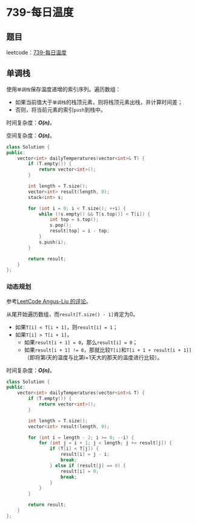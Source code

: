 # 739-每日温度

## 题目

leetcode：[739-每日温度](https://leetcode-cn.com/problems/daily-temperatures/)

## 单调栈

使用`单调栈`保存温度递增的索引序列。遍历数组：

- 如果当前值大于`单调栈`的栈顶元素，则将栈顶元素出栈，并计算时间差；
- 否则，将当前元素的索引`push`到栈中。

时间复杂度：***O(n)***。

空间复杂度：***O(n)***。

```c++
class Solution {
public:
    vector<int> dailyTemperatures(vector<int>& T) {
        if (T.empty()) {
            return vector<int>();
        }

        int length = T.size();
        vector<int> result(length, 0);
        stack<int> s;

        for (int i = 0; i < T.size(); ++i) {
            while (!s.empty() && T[s.top()] < T[i]) {
                int top = s.top();
                s.pop();
                result[top] = i - top;
            }
            s.push(i);
        }

        return result;
    }
};
```

### 动态规划

参考[LeetCode  Angus-Liu 的评论](https://leetcode-cn.com/problems/daily-temperatures/comments/13032)。

从尾开始遍历数组，而`result[T.size() - 1]`肯定为0。

- 如果`T[i] < T[i + 1]`，则`result[i] = 1`；
- 如果`T[i] > T[i + 1]`，
  - 如果`result[i + 1] = 0`，那么`result[i] = 0`；
  - 如果`result[i + 1] != 0`，那就比较`T[i]`和`T[i + 1 + result[i + 1]]`（即将第i天的温度与比第i+1天大的那天的温度进行比较）。

时间复杂度：***O(n)***。

```c++
class Solution {
public:
    vector<int> dailyTemperatures(vector<int>& T) {
        if (T.empty()) {
            return vector<int>();
        }

        int length = T.size();
        vector<int> result(length, 0);

        for (int i = length - 2; i >= 0; --i) {
            for (int j = i + 1; j < length; j += result[j]) {
                if (T[i] < T[j]) {
                    result[i] = j - i;
                    break;
                } else if (result[j] == 0) {
                    result[i] = 0;
                    break;
                }
            }
        }

        return result;
    }
};
```